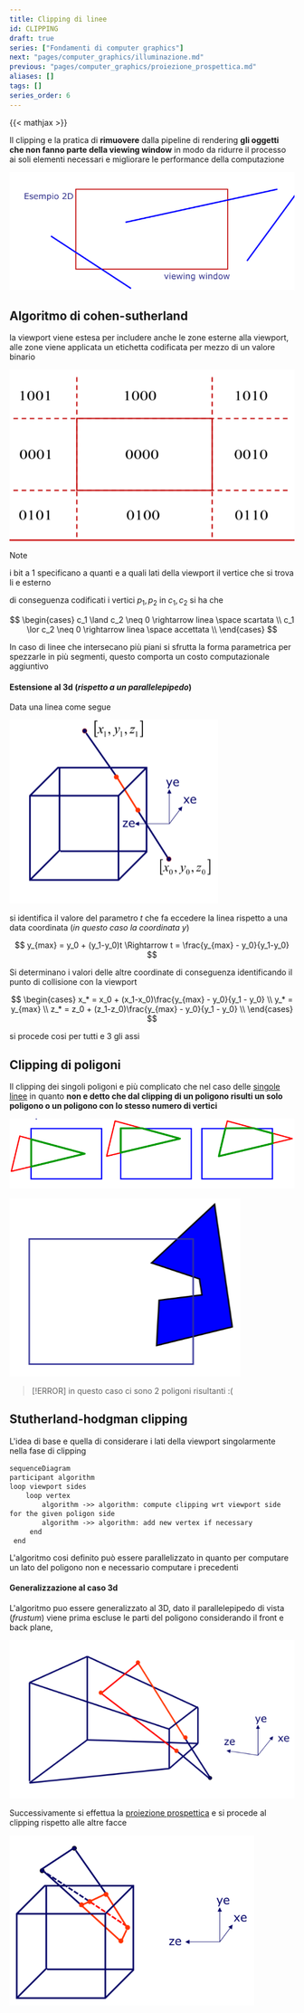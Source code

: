 ```yaml
---
title: Clipping di linee
id: CLIPPING
draft: true
series: ["Fondamenti di computer graphics"]
next: "pages/computer_graphics/illuminazione.md"
previous: "pages/computer_graphics/proiezione_prospettica.md"
aliases: []
tags: []
series_order: 6
---
```


{{< mathjax >}}

Il clipping e la pratica di **rimuovere** dalla pipeline di rendering **gli oggetti che non fanno parte della viewing window** in modo da ridurre il processo ai soli elementi necessari e migliorare le performance della computazione

![](Pasted%20image%2020241217130907.png)

## Algoritmo di cohen-sutherland

la viewport viene estesa per includere anche le zone esterne alla viewport, alle zone viene applicata un etichetta codificata per mezzo di un valore binario

![](Pasted%20image%2020241217160837.png)

> [!NOTE]
> i bit a $1$ specificano a quanti e a quali lati della viewport il vertice che si trova li e esterno

di conseguenza codificati i vertici $p_1,p_2$ in $c_1,c_2$ si ha che

$$
\begin{cases}
c_1 \land c_2 \neq 0 \rightarrow linea \space scartata \\
c_1 \lor c_2 \neq 0 \rightarrow linea \space accettata \\
\end{cases}
$$

In caso di linee che intersecano più piani si sfrutta la forma parametrica per spezzarle in più segmenti, questo comporta un costo computazionale aggiuntivo

#### Estensione al 3d (*rispetto a un parallelepipedo*)

Data una linea come segue

![](Pasted%20image%2020241217161734.png)

si identifica il valore del parametro $t$ che fa eccedere la linea rispetto a una data coordinata (*in questo caso la coordinata $y$*)

$$
y_{max} = y_0 + (y_1-y_0)t \Rightarrow t = \frac{y_{max} - y_0}{y_1-y_0}
$$

Si determinano i valori delle altre coordinate di conseguenza identificando il punto di collisione con la viewport

$$
\begin{cases}
x_* = x_0 + (x_1-x_0)\frac{y_{max} - y_0}{y_1 - y_0} \\
y_* = y_{max} \\
z_* = z_0 + (z_1-z_0)\frac{y_{max} - y_0}{y_1 - y_0} \\
\end{cases}
$$

si procede cosi per tutti e $3$ gli assi

## Clipping di poligoni

Il clipping dei singoli poligoni e più complicato che nel caso delle [singole linee](pages/computer_graphics/clipping.md) in quanto **non e detto che dal clipping di un poligono risulti un solo poligono o un poligono con lo stesso numero di vertici**

![](Pasted%20image%2020241217162658.png)

![](Pasted%20image%2020241217162717.png)
> [!ERROR]
> in questo caso ci sono 2 poligoni risultanti :(

## Stutherland-hodgman clipping

L'idea di base e quella di considerare i lati della viewport singolarmente nella fase di clipping

```mermaid
sequenceDiagram
participant algorithm
loop viewport sides
	loop vertex
		algorithm ->> algorithm: compute clipping wrt viewport side for the given poligon side
		algorithm ->> algorithm: add new vertex if necessary
	 end
 end
```

L'algoritmo cosi definito può essere parallelizzato in quanto per computare un lato del poligono non e necessario computare i precedenti

#### Generalizzazione al caso 3d

L'algoritmo puo essere generalizzato al 3D, dato il parallelepipedo di vista (*frustum*) viene prima escluse le parti del poligono considerando il front e back plane,

![](Pasted%20image%2020241217164259.png)

Successivamente si effettua la [proiezione prospettica](pages/computer_graphics/proiezione_prospettica.md) e si procede al clipping rispetto alle altre facce

![](Pasted%20image%2020241217164353.png)

